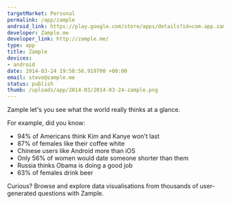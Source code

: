 ```yaml
--- 
targetMarket: Personal
permalink: /app/zample
android_link: https://play.google.com/store/apps/details?id=com.app.zampleme
developer: Zample.me
developer_link: http://zample.me/
type: app
title: Zample
devices: 
- android
date: 2014-03-24 19:58:56.919700 +00:00
email: steve@zample.me
status: publish
thumb: /uploads/app/2014-03/2014-03-24-zample.png
---
```


Zample let's you see what the world really thinks at a glance.

For example, did you know:

- 94% of Americans think Kim and Kanye won't last
- 87% of females like their coffee white
- Chinese users like Android more than iOS
- Only 56% of women would date someone shorter than them
- Russia thinks Obama is doing a good job
- 63% of females drink beer

Curious? Browse and explore data visualisations from thousands of user-generated questions with Zample.
